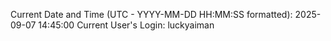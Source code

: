Current Date and Time (UTC - YYYY-MM-DD HH:MM:SS formatted): 2025-09-07 14:45:00
Current User's Login: luckyaiman
